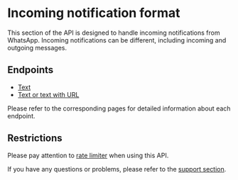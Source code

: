 # Incoming notification format

This section of the API is designed to handle incoming notifications from WhatsApp. Incoming notifications can be
different, including incoming and outgoing messages.

## Endpoints

* [Text](text.md)
* [Text or text with URL](extended-text.md)

Please refer to the corresponding pages for detailed information about each endpoint.

## Restrictions

Please pay attention to [rate limiter](api/rate-limiter.md) when using this API.

If you have any questions or problems, please refer to the [support section](support.md).